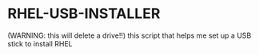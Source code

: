 RHEL-USB-INSTALLER
==================

(WARNING:  this will delete a drive!!) this script that helps me set up  a USB stick to install RHEL 
